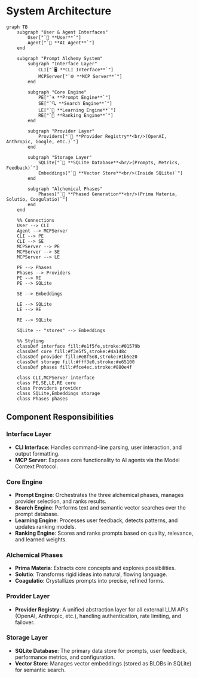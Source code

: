 # System Architecture

```mermaid
graph TB
    subgraph "User & Agent Interfaces"
        User["`👤 **User**`"]
        Agent["`🤖 **AI Agent**`"]
    end

    subgraph "Prompt Alchemy System"
        subgraph "Interface Layer"
            CLI["`🖥️ **CLI Interface**`"]
            MCPServer["`🌐 **MCP Server**`"]
        end

        subgraph "Core Engine"
            PE["`⚗️ **Prompt Engine**`"]
            SE["`🔍 **Search Engine**`"]
            LE["`🧠 **Learning Engine**`"]
            RE["`🎯 **Ranking Engine**`"]
        end

        subgraph "Provider Layer"
            Providers["`🔌 **Provider Registry**<br/>(OpenAI, Anthropic, Google, etc.)`"]
        end

        subgraph "Storage Layer"
            SQLite["`💾 **SQLite Database**<br/>(Prompts, Metrics, Feedback)`"]
            Embeddings["`🧮 **Vector Store**<br/>(Inside SQLite)`"]
        end

        subgraph "Alchemical Phases"
            Phases["`🔄 **Phased Generation**<br/>(Prima Materia, Solutio, Coagulatio)`"]
        end
    end

    %% Connections
    User --> CLI
    Agent --> MCPServer
    CLI --> PE
    CLI --> SE
    MCPServer --> PE
    MCPServer --> SE
    MCPServer --> LE

    PE --> Phases
    Phases --> Providers
    PE --> RE
    PE --> SQLite

    SE --> Embeddings
    
    LE --> SQLite
    LE --> RE

    RE --> SQLite
    
    SQLite -- "stores" --> Embeddings

    %% Styling
    classDef interface fill:#e1f5fe,stroke:#01579b
    classDef core fill:#f3e5f5,stroke:#4a148c
    classDef provider fill:#e8f5e8,stroke:#1b5e20
    classDef storage fill:#fff3e0,stroke:#e65100
    classDef phases fill:#fce4ec,stroke:#880e4f

    class CLI,MCPServer interface
    class PE,SE,LE,RE core
    class Providers provider
    class SQLite,Embeddings storage
    class Phases phases
```

## Component Responsibilities

### Interface Layer
- **CLI Interface**: Handles command-line parsing, user interaction, and output formatting.
- **MCP Server**: Exposes core functionality to AI agents via the Model Context Protocol.

### Core Engine
- **Prompt Engine**: Orchestrates the three alchemical phases, manages provider selection, and ranks results.
- **Search Engine**: Performs text and semantic vector searches over the prompt database.
- **Learning Engine**: Processes user feedback, detects patterns, and updates ranking models.
- **Ranking Engine**: Scores and ranks prompts based on quality, relevance, and learned weights.

### Alchemical Phases
- **Prima Materia**: Extracts core concepts and explores possibilities.
- **Solutio**: Transforms rigid ideas into natural, flowing language.
- **Coagulatio**: Crystallizes prompts into precise, refined forms.

### Provider Layer
- **Provider Registry**: A unified abstraction layer for all external LLM APIs (OpenAI, Anthropic, etc.), handling authentication, rate limiting, and failover.

### Storage Layer
- **SQLite Database**: The primary data store for prompts, user feedback, performance metrics, and configuration.
- **Vector Store**: Manages vector embeddings (stored as BLOBs in SQLite) for semantic search.